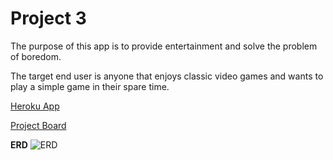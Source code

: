 # Project 3

The purpose of this app is to provide entertainment and solve the problem of boredom.

The target end user is anyone that enjoys classic video games and wants to play a simple game in their spare time.

[Heroku App](https://hidden-taiga-77470.herokuapp.com/)

[Project Board](https://github.com/tgriffith92/react-game/projects/1)

**ERD**
![ERD]()